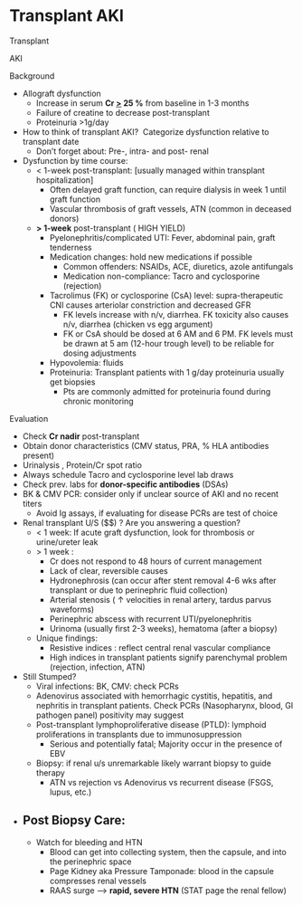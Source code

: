 # Transplant AKI

Transplant

AKI

Background

-   Allograft
    dysfunction
    -   Increase in serum **Cr <u>\></u> 25 %** from baseline in 1-3
        months
    -   Failure of creatine to decrease post-transplant
    -   Proteinuria >1g/day
-   How
    to think of transplant AKI?  Categorize dysfunction relative to
    transplant date
    -   Don’t forget about: Pre-, intra- and post- renal
-   Dysfunction
    by time course:
    -   \< 1-week
        post-transplant: \[usually managed within transplant
        hospitalization\]
        -   Often delayed graft function, can require dialysis in week 1
            until graft function
        -   Vascular thrombosis of graft vessels, ATN (common in
            deceased donors)
    -   **\> 1-week** post-transplant (
        HIGH YIELD)
        -   Pyelonephritis/complicated UTI: Fever, abdominal pain, graft
            tenderness
        -   Medication changes: hold new medications if possible
            -   Common offenders: NSAIDs, ACE, diuretics, azole
                antifungals
            -   Medication non-compliance: Tacro and cyclosporine
                (rejection)
        -   Tacrolimus (FK) or cyclosporine (CsA) level:
            supra-therapeutic CNI causes arteriolar constriction and
            decreased GFR
            -   FK levels increase with n/v, diarrhea. FK toxicity also
                causes n/v, diarrhea (chicken vs egg argument)
            -   FK or CsA should be dosed at 6 AM and 6 PM. FK levels
                must be drawn at 5 am (12-hour trough level) to be
                reliable for dosing adjustments
        -   Hypovolemia: fluids
        -   Proteinuria: Transplant patients with 1 g/day proteinuria
            usually get biopsies
            -   Pts are commonly admitted for proteinuria found during
                chronic monitoring

Evaluation

-   Check
    **Cr nadir** post-transplant
-   Obtain donor characteristics (CMV status, PRA, % HLA antibodies
    present)
-   Urinalysis
    , Protein/Cr spot ratio
-   Always
    schedule Tacro and cyclosporine level lab draws
-   Check
    prev. labs for **donor-specific antibodies** (DSAs)
-   BK & CMV PCR: consider only if unclear source of AKI and no recent
    titers
    -   Avoid
        Ig assays, if evaluating for disease PCRs are test of choice
-   Renal
    transplant U/S
    ($$)
    ? Are you answering a question?
    -   \< 1 week:
        If acute graft dysfunction, look for thrombosis or urine/ureter
        leak
    -   \> 1 week
        :
        -   Cr does not respond to 48 hours of current management
        -   Lack of clear, reversible causes
        -   Hydronephrosis (can occur after stent removal 4-6 wks after
            transplant or due to perinephric fluid collection)
        -   Arterial stenosis (
            ↑
            velocities in renal artery, tardus parvus waveforms)
        -   Perinephric abscess with recurrent UTI/pyelonephritis
        -   Urinoma (usually first 2-3 weeks), hematoma (after a biopsy)
    -   Unique findings:
        -   Resistive indices
            : reflect central renal vascular compliance
        -   High indices in transplant patients signify parenchymal
            problem (rejection, infection, ATN)
-   Still
    Stumped?
    -   Viral infections: BK, CMV: check PCRs
    -   Adenovirus associated with hemorrhagic cystitis, hepatitis, and
        nephritis in transplant patients. Check PCRs (Nasopharynx,
        blood, GI pathogen panel) positivity may suggest
    -   Post-transplant lymphoproliferative disease (PTLD): lymphoid
        proliferations in transplants due to immunosuppression
        -   Serious and potentially fatal; Majority occur in the
            presence of EBV
    -   Biopsy: if renal u/s unremarkable likely warrant biopsy to guide
        therapy
        -   ATN vs rejection vs Adenovirus vs recurrent disease (FSGS,
            lupus, etc.)
-   Post
    Biopsy Care:
    -
    -   Watch for bleeding and HTN
        -   Blood can get into collecting system, then the capsule, and
            into the perinephric space
        -   Page Kidney aka Pressure Tamponade: blood in the capsule
            compresses renal vessels
        -   RAAS surge --> **rapid, severe HTN** (STAT page the renal
            fellow)
